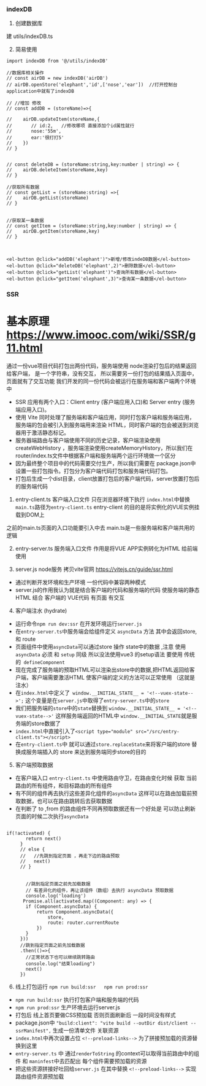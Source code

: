 ### indexDB

1. 创建数据库

建 utils/indexDB.ts

2. 简易使用

```
import indexDB from '@/utils/indexDB'

//数据库相关操作
// const airDB = new indexDB('airDB')
// airDB.openStore('elephant','id',['nose','ear'])  //打开控制台  application中就有了indexDB

// //增加 修改
// const addDB = (storeName)=>{
 
//    airDB.updateItem(storeName,{
//       // id:2,   //修改哪项 直接添加个id属性就行 
//       nose:'55m',
//       ear:'很打打5'
//    })
// }


// const deleteDB = (storeName:string,key:number | string) => {
//    airDB.deleteItem(storeName,key)
// }

//获取所有数据
// const getList = (storeName:string) =>{
//    airDB.getList(storeName)
// }


//获取某一条数据
// const getItem = (storeName:string,key:number | string) => {
//    airDB.getItem(storeName,key)
// }



<el-button @click="addDB('elephant')">新增/修改indeDB数据</el-button>
<el-button @click="deleteDB('elephant',2)">删除数据</el-button>
<el-button @click="getList('elephant')">查询所有数据</el-button>
<el-button @click="getItem('elephant',3)">查询某一条数据</el-button> 

```

### SSR

# 基本原理  https://www.imooc.com/wiki/SSR/g11.html
通过一份vue项目代码打包出两份代码，服务端使用 node渲染打包后的结果返回给客户端， 是一个字符串，没有交互，
所以需要另一份打包的结果插入页面中，页面就有了交互功能
我们开发的同一份代码会被运行在服务端和客户端两个环境中


- SSR 应用有两个入口：Client entry (客户端应用入口)和 Server entry (服务端应用入口)。
- 使用 Vite 同时处理了服务端和客户端应用，同时打包客户端和服务端应用，服务端的包会被引入到服务端用来渲染 HTML，同时客户端的包会被送到浏览器用于激活静态标记。
- 服务器端路由与客户端使用不同的历史记录，客户端渲染使用 createWebHistory ，服务端渲染使用createMemoryHistory，所以我们在router/index.ts文件中根据客户端和服务端两个运行环境做一个区分
- 因为最终整个项目中的代码需要交付生产，所以我们需要在 package.json中设置一些打包指令。打包分为客户端代码打包和服务端代码打包。
- 打包后生成一个dist目录，client放置打包后的客户端代码，server放置打包后的服务端代码

1. entry-client.ts 客户端入口文件 只在浏览器环境下执行 `index.html`中替换`main.ts`路径为`entry-client.ts`
entry-client 的目的是将实例化的VUE实例挂载到DOM上



之前的main.ts页面的入口功能要引入中去  main.ts是一些服务端和客户端共用的逻辑

2. entry-server.ts  服务端入口文件 作用是将VUE APP实例转化为HTML 给前端使用


3. server.js node服务  拷贝vite官网 https://vitejs.cn/guide/ssr.html

- 通过判断开发环境和生产环境  一份代码中兼容两种模式
- server.js的作用我认为就是结合客户端的代码和服务端的代码 使服务端的静态HTML 结合  客户端的 VUE代码 有页面 有交互


4. 客户端注水 (hydrate) 
- 运行命令`npm run dev:ssr` 在开发环境运行`server.js`
-  在`entry-server.ts`中服务端会给组件定义 `asyncData` 方法 其中会返回store,和 route
- 页面组件中使用`asyncData`可以通过store 操作 state中的数据 ,注意 使用`asyncData` 必须 和 `setup` 同级 所以没法使用vue3  的setup语法 要使用 传统的` defineComponent`
- 现在完成了服务端的预取HTML可以渲染出store中的数据,把HTML返回给客户端，客户端需要激活HTML 使客户端的定义的方法可以正常使用 （这就是注水）
- 在`index.html`中定义了` window.__INITIAL_STATE__ = '<!--vuex-state-->';` 这个变量是在`server.js`中取得了`entry-server.ts`中的`store`
- 我们把服务端的`store`中的`state`替换到 `window.__INITIAL_STATE__ = '<!--vuex-state-->'` 这样服务端返回的HTML中 `window.__INITIAL_STATE`就是服务端的store数据了
- `index.html`中直接引入了`<script type="module" src="/src/entry-client.ts"></script>`
- 在`entry-client.ts`中 就可以通过`store.replaceState`来将客户端的store 替换成服务端插入的 store 来达到服务端同步store的目的

5. 客户端预取数据
 - 在客户端入口 `entry-client.ts` 中使用路由守卫，在路由变化时候 获取 当前路由的所有组件，和目标路由的所有组件
 - 有不同的组件再去执行这些差异化组件的`asyncData`  这样可以在路由加载前预取数据，也可以在路由跳转后去获取数据 
 -  在判断了 to ,from 的路由组件不同再预取数据还有一个好处是 可以防止刷新页面的时候二次执行`asyncData`


 ```

if(!activated) {
        return next()
      }
      // else {
      //   //先跳到指定页面 ，再走下边的路由预取
      //   next()
      // }

      
        //跳到指定页面之前先加载数据
        // 有差异化的组件，再让该组件（数组）去执行 asyncData 预取数据
        console.log('loading')
       Promise.all(activated.map((Component: any) => {
        if (Component.asyncData) {
            return Component.asyncData({
                store,
                route: router.currentRoute
            })
        }
      }))
      //跳到指定页面之前先加载数据
      .then(()=>{
        //正常状态下也可以继续跳转路由
        console.log("结束loading")
        next()
      })

 ```





 6. 线上打包运行  `npm run build:ssr   npm run prod:ssr`

 - `npm run build:ssr` 执行打包客户端和服务端的代码
 - `npm run prod:ssr`  生产环境去运行server.js 
 - 打包后 线上首页要做CSS预加载  否则页面刷新后 一段时间没有样式
 - package.json中 `"build:client": "vite build --outDir dist/client --ssrManifest",`  生成一份清单文件 关联资源
 - `index.html`中再次设置占位 `<!--preload-links-->` 为了拼接预加载的资源替换到这里
 - `entry-server.ts` 中 通过`renderToString` 的context可以取得当前路由中的组件 和 `maninfest`中去匹配出 每个组件需要预加载的资源
 - 把这些资源拼接好吐回给`server.js` 在其中替换 `<!--preload-links-->` 实现路由组件资源预加载
